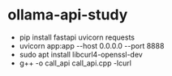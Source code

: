 # ollama-api-study

- pip install fastapi uvicorn requests
- uvicorn app:app --host 0.0.0.0 --port 8888
- sudo apt install libcurl4-openssl-dev
- g++ -o call_api call_api.cpp -lcurl

